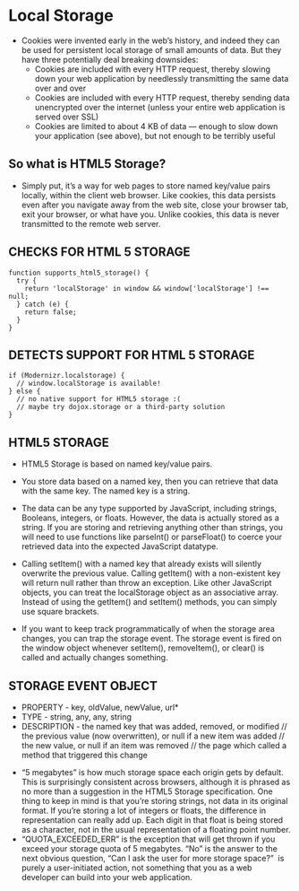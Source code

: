 # Local Storage

- Cookies were invented early in the web’s history, and indeed they can be used for persistent local storage of small amounts of data. But they have three potentially deal breaking downsides:
  - Cookies are included with every HTTP request, thereby slowing down your web application by needlessly transmitting the same data over and over
  - Cookies are included with every HTTP request, thereby sending data unencrypted over the internet (unless your entire web application is served over SSL)
  - Cookies are limited to about 4 KB of data — enough to slow down your application (see above), but not enough to be terribly useful

## So what is HTML5 Storage?
- Simply put, it’s a way for web pages to store named key/value pairs locally, within the client web browser. Like cookies, this data persists even after you navigate away from the web site, close your browser tab, exit your browser, or what have you. Unlike cookies, this data is never transmitted to the remote web server.

## CHECKS FOR HTML 5 STORAGE
```
function supports_html5_storage() {
  try {
    return 'localStorage' in window && window['localStorage'] !== null;
  } catch (e) {
    return false;
  }
}
```

## DETECTS SUPPORT FOR HTML 5 STORAGE
```
if (Modernizr.localstorage) {
  // window.localStorage is available!
} else {
  // no native support for HTML5 storage :(
  // maybe try dojox.storage or a third-party solution
}
```
## HTML5 STORAGE
- HTML5 Storage is based on named key/value pairs. 
- You store data based on a named key, then you can retrieve that data with the same key. The named key is a string. 
- The data can be any type supported by JavaScript, including strings, Booleans, integers, or floats. However, the data is actually stored as a string. If you are storing and retrieving anything other than strings, you will need to use functions like parseInt() or parseFloat() to coerce your retrieved data into the expected JavaScript datatype.

- Calling setItem() with a named key that already exists will silently overwrite the previous value. Calling getItem() with a non-existent key will return null rather than throw an exception. Like other JavaScript objects, you can treat the localStorage object as an associative array. Instead of using the getItem() and setItem() methods, you can simply use square brackets.

- If you want to keep track programmatically of when the storage area changes, you can trap the storage event. The storage event is fired on the window object whenever setItem(), removeItem(), or clear() is called and actually changes something.

## STORAGE EVENT OBJECT
* PROPERTY - key, oldValue, newValue, url* 
* TYPE - string, any, any, string
* DESCRIPTION - the named key that was added, removed, or modified // the previous value (now overwritten), or null if a new item was added // the new value, or null if an item was removed // the page which called a method that triggered this change

- “5 megabytes” is how much storage space each origin gets by default. This is surprisingly consistent across browsers, although it is phrased as no more than a suggestion in the HTML5 Storage specification. One thing to keep in mind is that you’re storing strings, not data in its original format. If you’re storing a lot of integers or floats, the difference in representation can really add up. Each digit in that float is being stored as a character, not in the usual representation of a floating point number.
- “QUOTA_EXCEEDED_ERR” is the exception that will get thrown if you exceed your storage quota of 5 megabytes. “No” is the answer to the next obvious question, “Can I ask the user for more storage space?”  is purely a user-initiated action, not something that you as a web developer can build into your web application.
